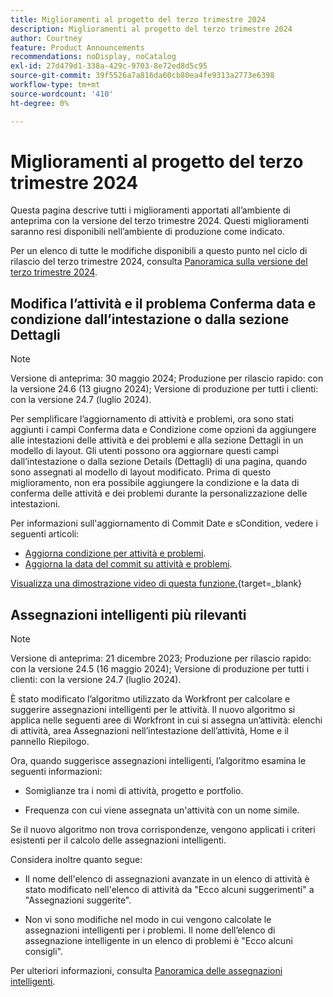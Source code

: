 ```yaml
---
title: Miglioramenti al progetto del terzo trimestre 2024
description: Miglioramenti al progetto del terzo trimestre 2024
author: Courtney
feature: Product Announcements
recommendations: noDisplay, noCatalog
exl-id: 27d479d1-338a-429c-9703-8e72ed8d5c95
source-git-commit: 39f5526a7a816da60cb80ea4fe9313a2773e6398
workflow-type: tm+mt
source-wordcount: '410'
ht-degree: 0%

---
```


# Miglioramenti al progetto del terzo trimestre 2024

Questa pagina descrive tutti i miglioramenti apportati all’ambiente di anteprima con la versione del terzo trimestre 2024. Questi miglioramenti saranno resi disponibili nell’ambiente di produzione come indicato.

Per un elenco di tutte le modifiche disponibili a questo punto nel ciclo di rilascio del terzo trimestre 2024, consulta [Panoramica sulla versione del terzo trimestre 2024](/help/quicksilver/product-announcements/product-releases/24-q3-release-activity/24-q3-release-overview.md).


## Modifica l’attività e il problema Conferma data e condizione dall’intestazione o dalla sezione Dettagli

>[!NOTE]
>
>Versione di anteprima: 30 maggio 2024; Produzione per rilascio rapido: con la versione 24.6 (13 giugno 2024); Versione di produzione per tutti i clienti: con la versione 24.7 (luglio 2024).

Per semplificare l’aggiornamento di attività e problemi, ora sono stati aggiunti i campi Conferma data e Condizione come opzioni da aggiungere alle intestazioni delle attività e dei problemi e alla sezione Dettagli in un modello di layout. Gli utenti possono ora aggiornare questi campi dall’intestazione o dalla sezione Details (Dettagli) di una pagina, quando sono assegnati al modello di layout modificato. Prima di questo miglioramento, non era possibile aggiungere la condizione e la data di conferma delle attività e dei problemi durante la personalizzazione delle intestazioni.

Per informazioni sull&#39;aggiornamento di Commit Date e sCondition, vedere i seguenti articoli:

* [Aggiorna condizione per attività e problemi](/help/quicksilver/manage-work/projects/updating-work-in-a-project/update-condition-for-tasks-and-issues.md).
* [Aggiorna la data del commit su attività e problemi](/help/quicksilver/manage-work/projects/updating-work-in-a-project/update-commit-date-on-tasks-and-issues.md).

[Visualizza una dimostrazione video di questa funzione.](https://video.tv.adobe.com/v/3429471/){target=_blank}

## Assegnazioni intelligenti più rilevanti

>[!NOTE]
>
>Versione di anteprima: 21 dicembre 2023; Produzione per rilascio rapido: con la versione 24.5 (16 maggio 2024); Versione di produzione per tutti i clienti: con la versione 24.7 (luglio 2024).

È stato modificato l’algoritmo utilizzato da Workfront per calcolare e suggerire assegnazioni intelligenti per le attività. Il nuovo algoritmo si applica nelle seguenti aree di Workfront in cui si assegna un’attività: elenchi di attività, area Assegnazioni nell’intestazione dell’attività, Home e il pannello Riepilogo.

Ora, quando suggerisce assegnazioni intelligenti, l’algoritmo esamina le seguenti informazioni:

* Somiglianze tra i nomi di attività, progetto e portfolio.

* Frequenza con cui viene assegnata un&#39;attività con un nome simile.

Se il nuovo algoritmo non trova corrispondenze, vengono applicati i criteri esistenti per il calcolo delle assegnazioni intelligenti.

Considera inoltre quanto segue:

* Il nome dell&#39;elenco di assegnazioni avanzate in un elenco di attività è stato modificato nell&#39;elenco di attività da &quot;Ecco alcuni suggerimenti&quot; a &quot;Assegnazioni suggerite&quot;.

* Non vi sono modifiche nel modo in cui vengono calcolate le assegnazioni intelligenti per i problemi. Il nome dell’elenco di assegnazione intelligente in un elenco di problemi è &quot;Ecco alcuni consigli&quot;.

Per ulteriori informazioni, consulta [Panoramica delle assegnazioni intelligenti](/help/quicksilver/manage-work/tasks/assign-tasks/smart-assignments.md).
